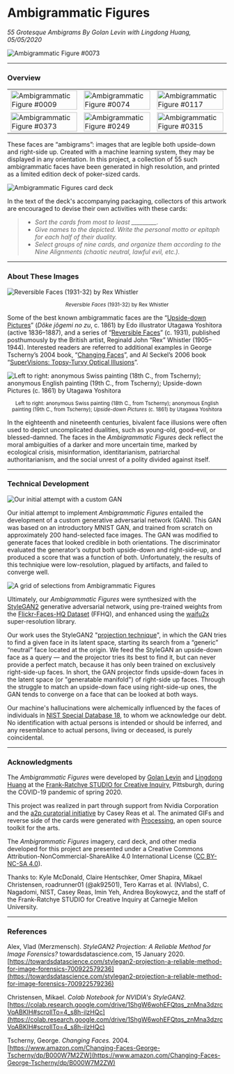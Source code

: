 # Ambigrammatic Figures

*55 Grotesque Ambigrams By Golan Levin with Lingdong Huang, 05/05/2020*


![Ambigrammatic Figure #0073](images/ambigrammatic_figure_0073_1024x1024.png)

---
### Overview

<table>
<tbody>
<tr>
<td width="33%"><img src="images/image0009.gif" width="100%" alt="Ambigrammatic Figure #0009"></td>
<td width="33%"><img src="images/image0074.gif" width="100%" alt="Ambigrammatic Figure #0074"></td>
<td width="33%"><img src="images/image0117.gif" width="100%" alt="Ambigrammatic Figure #0117"></td>
</tr>

<tr>

<td width="33%"><img src="images/image0373.gif" width="100%" alt="Ambigrammatic Figure #0373"></td>
<td width="33%"><img src="images/image0249.gif" width="100%" alt="Ambigrammatic Figure #0249"></td>
<td width="33%"><img src="images/image0315.gif" width="100%" alt="Ambigrammatic Figure #0315"></td>
</tr>

</tbody>
</table>

These faces are “ambigrams”: images that are legible both upside-down and right-side up. Created with a machine learning system, they may be displayed in any orientation. In this project, a collection of 55 such ambigrammatic faces have been generated in high resolution, and printed as a limited edition deck of poker-sized cards. 

![Ambigrammatic Figures card deck](images/ambigrammatic_cards.png)

In the text of the deck's accompanying packaging, collectors of this artwork are encouraged to devise their own activities with these cards: 

> * *Sort the cards from most to least _________.*
> * *Give names to the depicted. Write the personal motto or epitaph for each half of their duality.*
> * *Select groups of nine cards, and organize them according to the Nine Alignments (chaotic neutral, lawful evil, etc.).*


---
### About These Images

![*Reversible Faces* (1931-32) by Rex Whistler](images/rex_whistler.jpg)<br /><center><small>*Reversible Faces* (1931-32) by Rex Whistler</small></center>

Some of the best known ambigrammatic faces are the “[Upside-down Pictures](https://ukiyo-e.org/image/mfa/sc168251)” (*Dôke jôgemi no zu*, c. 1861) by Edo illustrator Utagawa Yoshitora (active 1836–1887), and a series of “[Reversible Faces](https://commons.wikimedia.org/wiki/File:Rex_Whistler_-_Reversible_Face_-_Mayor_%26_Judge_1930.jpg)” (c. 1931), published posthumously by the British artist, Reginald John “Rex” Whistler (1905–1944). Interested readers are referred to additional examples in George Tscherny’s 2004 book, “[Changing Faces](https://www.amazon.com/Changing-Faces-George-Tscherny/dp/B000W7M2ZW)”, and Al Seckel’s 2006 book “[SuperVisions: Topsy-Turvy Optical Illusions](https://www.amazon.com/SuperVisions-Topsy-Turvy-Illusions-Al-Seckel/dp/1402718322)”.

![Left to right: anonymous Swiss painting (18th C., from Tscherny); anonymous English painting (19th C., from Tscherny); *Upside-down Pictures* (c. 1861) by Utagawa Yoshitora](images/historic_examples.jpg)<br /><center><small>Left to right: anonymous Swiss painting (18th C., from Tscherny); anonymous English painting (19th C., from Tscherny); *Upside-down Pictures* (c. 1861) by Utagawa Yoshitora</small></center>

In the eighteenth and nineteenth centuries, bivalent face illusions were often used to depict uncomplicated dualities, such as young-old, good-evil, or blessed-damned. The faces in the *Ambigrammatic Figures* deck reflect the moral ambiguities of a darker and more uncertain time, marked by ecological crisis, misinformation, identitarianism, patriarchal authoritarianism, and the social unrest of a polity divided against itself.

---
### Technical Development

![Our initial attempt with a custom GAN](images/initial_gan.jpg)

Our initial attempt to implement *Ambigrammatic Figures* entailed the development of a custom generative adversarial network (GAN). This GAN was based on an introductory MNIST GAN, and trained from scratch on approximately 200 hand-selected face images. The GAN was modified to generate faces that looked credible in both orientations. The discriminator evaluated the generator’s output both upside-down and right-side-up, and produced a score that was a function of both. Unfortunately, the results of this techniqiue were low-resolution, plagued by artifacts, and failed to converge well.

![A grid of selections from *Ambigrammatic Figures*](images/faces_128x128.png)

Ultimately, our *Ambigrammatic Figures* were synthesized with the [StyleGAN2](https://github.com/NVlabs/stylegan2) generative adversarial network, using pre-trained weights from the [Flickr-Faces-HQ Dataset](https://github.com/NVlabs/ffhq-dataset) (FFHQ), and enhanced using the [waifu2x](https://github.com/nagadomi/waifu2x) super-resolution library.

Our work uses the StyleGAN2 "[projection technique](https://towardsdatascience.com/stylegan2-projection-a-reliable-method-for-image-forensics-700922579236)", in which the GAN tries to find a given face in its latent space, starting its search from a “generic” “neutral” face located at the origin. We feed the StyleGAN an upside-down face as a query — and the projector tries its best to find it, but can never provide a perfect match, because it has only been trained on exclusively right-side-up faces. In short, the GAN projector finds upside-down faces in the latent space (or "generatable manifold") of right-side up faces. Through the struggle to match an upside-down face using right-side-up ones, the GAN tends to converge on a face that can be looked at both ways.  

Our machine's hallucinations were alchemically influenced by the faces of individuals in [NIST Special Database 18](https://www.nist.gov/srd/nist-special-database-18), to whom we acknowledge our debt. No identification with actual persons is intended or should be inferred, and any resemblance to actual persons, living or deceased, is purely coincidental.

---
### Acknowledgments

The *Ambigrammatic Figures* were developed by [Golan Levin](http://flong.com/archive/) and [Lingdong Huang](https://lingdong.works/) at the [Frank-Ratchye STUDIO for Creative Inquiry](https://studioforcreativeinquiry.org/), Pittsburgh, during the COVID-19 pandemic of spring 2020.

This project was realized in part through support from Nvidia Corporation and the [a2p curatorial initiative](https://a2p.bitmark.com/v2/artworks) by Casey Reas et al. The animated GIFs and reverse side of the cards were generated with [Processing](http://processing.org), an open source toolkit for the arts.

The *Ambigrammatic Figures* imagery, card deck, and other media developed for this project are presented under a Creative Commons Attribution-NonCommercial-ShareAlike 4.0 International License ([CC BY-NC-SA 4.0](https://creativecommons.org/licenses/by-nc-sa/4.0/)).

Thanks to: Kyle McDonald, Claire Hentschker, Omer Shapira, Mikael Christensen, roadrunner01 (@ak92501), Tero Karras et al. (NVlabs), C. Nagadomi, NIST, Casey Reas, Imin Yeh, Andrea Boykowycz, and the staff of the Frank-Ratchye STUDIO for Creative Inquiry at Carnegie Mellon University.

---
### References

Alex, Vlad (Merzmensch). *StyleGAN2 Projection: A Reliable Method for Image Forensics?* towardsdatascience.com, 15 January 2020. [https://towardsdatascience.com/stylegan2-projection-a-reliable-method-for-image-forensics-700922579236](https://towardsdatascience.com/stylegan2-projection-a-reliable-method-for-image-forensics-700922579236)

Christensen, Mikael. *Colab Notebook for NVIDIA's StyleGAN2.* [https://colab.research.google.com/drive/1ShgW6wohEFQtqs_znMna3dzrcVoABKIH#scrollTo=4_s8h-ilzHQc](https://colab.research.google.com/drive/1ShgW6wohEFQtqs_znMna3dzrcVoABKIH#scrollTo=4_s8h-ilzHQc)

Tscherny, George. *Changing Faces.* 2004. [https://www.amazon.com/Changing-Faces-George-Tscherny/dp/B000W7M2ZW](https://www.amazon.com/Changing-Faces-George-Tscherny/dp/B000W7M2ZW)